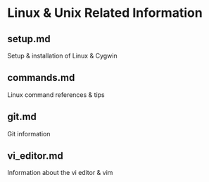 # Linux & Unix Related Information

## setup.md
Setup & installation of Linux & Cygwin

## commands.md
Linux command references & tips

## git.md
Git information

## vi_editor.md
Information about the vi editor & vim